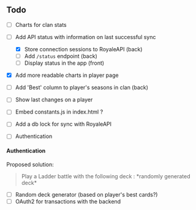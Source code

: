 ## Todo
- [ ] Charts for clan stats
- [ ] Add API status with information on last successful sync
  - [x] Store connection sessions to RoyaleAPI (back)
  - [ ] Add `/status` endpoint (back)
  - [ ] Display status in the app (front)
- [x] Add more readable charts in player page
- [ ] Add 'Best' column to player's seasons in clan (back)
- [ ] Show last changes on a player
- [ ] Embed constants.js in index.html ?
- [ ] Add a db lock for sync with RoyaleAPI

- [ ] Authentication

#### Authentication
Proposed solution:
> Play a Ladder battle with the following deck : \*randomly generated deck\*
- [ ] Random deck generator (based on player's best cards?)
- [ ] OAuth2 for transactions with the backend